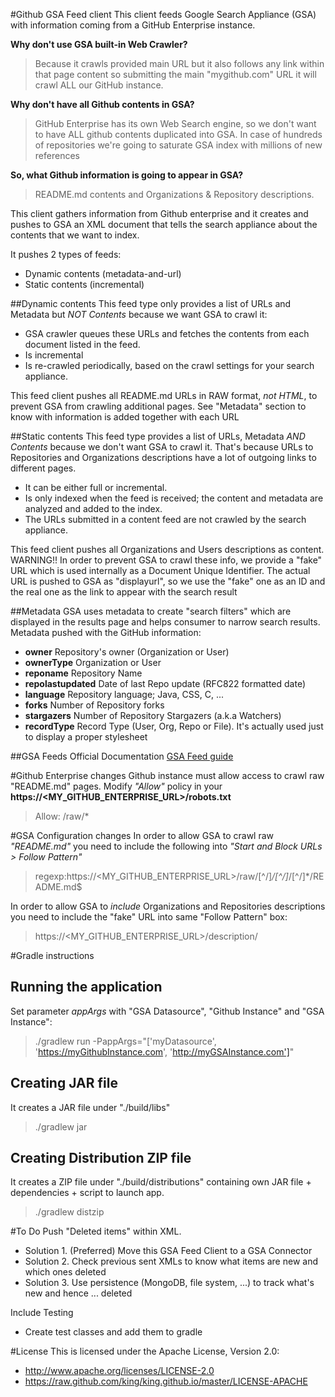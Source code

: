 #Github GSA Feed client
This client feeds Google Search Appliance (GSA) with information coming from a GitHub Enterprise instance.

**Why don't use GSA built-in Web Crawler?**
> Because it crawls provided main URL but it also follows any link within that page content so submitting the main "mygithub.com" URL it will crawl ALL our GitHub instance.

**Why don't have all Github contents in GSA?**
> GitHub Enterprise has its own Web Search engine, so we don't want to have ALL github contents duplicated into GSA.
> In case of hundreds of repositories we're going to saturate GSA index with millions of new references 

**So, what Github information is going to appear in GSA?**
> README.md contents and Organizations & Repository descriptions.


This client gathers information from Github enterprise and it creates and pushes to GSA an XML document that tells the search appliance about the contents that we want to index.

It pushes 2 types of feeds:
* Dynamic contents (metadata-and-url)
* Static contents (incremental)

##Dynamic contents
This feed type only provides a list of URLs and Metadata but _NOT Contents_ because we want GSA to crawl it:
* GSA crawler queues these URLs and fetches the contents from each document listed in the feed.
* Is incremental
* Is re-crawled periodically, based on the crawl settings for your search appliance.

This feed client pushes all README.md URLs in RAW format, _not HTML_, to prevent GSA from crawling additional pages.
See "Metadata" section to know with information is added together with each URL

##Static contents
This feed type provides a list of URLs, Metadata _AND Contents_ because we don't want GSA to crawl it.
That's because URLs to Repositories and Organizations descriptions have a lot of outgoing links to different pages.
* It can be either full or incremental.
* Is only indexed when the feed is received; the content and metadata are analyzed and added to the index. 
* The URLs submitted in a content feed are not crawled by the search appliance. 

This feed client pushes all Organizations and Users descriptions as content.
WARNING!! In order to prevent GSA to crawl these info, we provide a "fake" URL which is used internally as a Document Unique Identifier. 
The actual URL is pushed to GSA as "displayurl", so we use the "fake" one as an ID and the real one as the link to appear with the search result

##Metadata
GSA uses metadata to create "search filters" which are displayed in the results page and helps consumer to narrow search results.
Metadata pushed with the GitHub information:
* **owner**             Repository's owner (Organization or User)
* **ownerType**         Organization or User
* **reponame**          Repository Name
* **repolastupdated**   Date of last Repo update (RFC822 formatted date)
* **language**          Repository language; Java, CSS, C, ...
* **forks**             Number of Repository forks
* **stargazers**        Number of Repository Stargazers (a.k.a Watchers)
* **recordType**        Record Type (User, Org, Repo or File). It's actually used just to display a proper stylesheet

##GSA Feeds Official Documentation
[GSA Feed guide](https://www.google.com/support/enterprise/static/gsa/docs/admin/70/gsa_doc_set/feedsguide/feedsguide.html#1074230)

#Github Enterprise changes
Github instance must allow access to crawl raw "README.md" pages.
Modify _"Allow"_ policy in your **https://<MY_GITHUB_ENTERPRISE_URL>/robots.txt** 
> Allow: /raw/*


#GSA Configuration changes
In order to allow GSA to crawl raw _"README.md"_ you need to include the following into _"Start and Block URLs > Follow Pattern"_
> regexp:https://<MY_GITHUB_ENTERPRISE_URL>/raw/[^/]*/[^/]*/[^/]*/README.md$

In order to allow GSA to _include_ Organizations and Repositories descriptions you need to include the "fake" URL into same "Follow Pattern" box:
> https://<MY_GITHUB_ENTERPRISE_URL>/description/

#Gradle instructions
## Running the application
Set parameter _appArgs_ with "GSA Datasource", "Github Instance" and "GSA Instance": 
> ./gradlew run -PappArgs="['myDatasource', 'https://myGithubInstance.com', 'http://myGSAInstance.com']"

## Creating JAR file
It creates a JAR file under "./build/libs"
> ./gradlew jar

## Creating Distribution ZIP file
It creates a ZIP file under "./build/distributions" containing own JAR file + dependencies + script to launch app.
> ./gradlew distzip


#To Do
Push "Deleted items" within XML. 

* Solution 1. (Preferred) Move this GSA Feed Client to a GSA Connector 
* Solution 2. Check previous sent XMLs to know what items are new and which ones deleted
* Solution 3. Use persistence (MongoDB, file system, ...) to track what's new and hence ... deleted

Include Testing
* Create test classes and add them to gradle


#License
This is licensed under the Apache License, Version 2.0: 
* http://www.apache.org/licenses/LICENSE-2.0
* https://raw.github.com/king/king.github.io/master/LICENSE-APACHE
